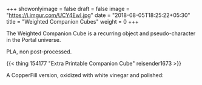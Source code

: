 +++
showonlyimage = false
draft = false
image = "https://i.imgur.com/UCY4EwI.jpg"
date = "2018-08-05T18:25:22+05:30"
title = "Weighted Companion Cubes"
weight = 0
+++

The Weighted Companion Cube is a recurring object and pseudo-character in the Portal universe.
<!--more-->

PLA, non post-processed.

{{< thing 154177 "Extra Printable Companion Cube" reisender1673 >}}

A CopperFill version, oxidized with white vinegar and polished:<br>
<img src="https://i.imgur.com/RhtOzHp.jpg" alt="" class="img-responsive col-lg-4">
